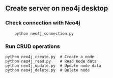 ## Create server on neo4j desktop

### Check connection with Neo4j

```
    python neo4j_connection.py
```

### Run CRUD operations

```
python neo4j_create.py  # Create a node
python neo4j_read.py    # Read node data
python neo4j_update.py  # Update node data
python neo4j_delete.py  # Delete node
```
